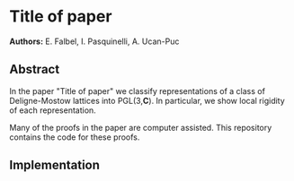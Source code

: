 <!-- #region -->
# Title of paper
**Authors:** E. Falbel, I. Pasquinelli, A. Ucan-Puc

## Abstract

In the paper "Title of paper" we classify representations of a class of Deligne-Mostow lattices into PGL(3,**C**).
In particular, we show local rigidity of each representation.

Many of the proofs in the paper are computer assisted. 
This repository contains the code for these proofs. 

## Implementation
